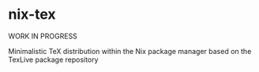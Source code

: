 # nix-tex

WORK IN PROGRESS

Minimalistic TeX distribution within the Nix package manager based on the TexLive package repository
